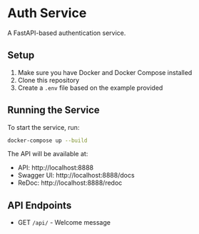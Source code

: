 # Auth Service

A FastAPI-based authentication service.

## Setup

1. Make sure you have Docker and Docker Compose installed
2. Clone this repository
3. Create a `.env` file based on the example provided

## Running the Service

To start the service, run:

```bash
docker-compose up --build
```

The API will be available at:
- API: http://localhost:8888
- Swagger UI: http://localhost:8888/docs
- ReDoc: http://localhost:8888/redoc

## API Endpoints

- GET `/api/` - Welcome message 
